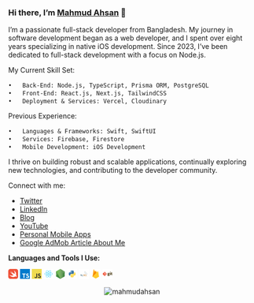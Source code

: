 ### Hi there, I’m [Mahmud Ahsan](https://mahmudahsan.com) 👋

I’m a passionate full-stack developer from Bangladesh. My journey in software development began as a web developer, and I spent over eight years specializing in native iOS development. Since 2023, I’ve been dedicated to full-stack development with a focus on Node.js.

My Current Skill Set:

	•	Back-End: Node.js, TypeScript, Prisma ORM, PostgreSQL
	•	Front-End: React.js, Next.js, TailwindCSS
	•	Deployment & Services: Vercel, Cloudinary

Previous Experience:

	•	Languages & Frameworks: Swift, SwiftUI
	•	Services: Firebase, Firestore
	•	Mobile Development: iOS Development

I thrive on building robust and scalable applications, continually exploring new technologies, and contributing to the developer community.

Connect with me:
- <a href="https://twitter.com/mahmudahsan">Twitter</a>
- <a href="https://www.linkedin.com/in/mahmudahsan/">LinkedIn</a>
- <a href="https://thinkdiff.net">Blog</a>
- <a href="https://www.youtube.com/c/mahmudahsanthinkdiff">YouTube</a>
- <a href="https://ithinkdiff.net">Personal Mobile Apps</a>
- <a href="https://admob.google.com/home/resources/independent-app-developer-doubles-revenue-with-admob-mediation/">Google AdMob Article About Me</a>

**Languages and Tools I Use:**  

<code><img height="20" src="https://raw.githubusercontent.com/github/explore/80688e429a7d4ef2fca1e82350fe8e3517d3494d/topics/swift/swift.png"></code>
<code><img height="20" src="https://raw.githubusercontent.com/github/explore/80688e429a7d4ef2fca1e82350fe8e3517d3494d/topics/typescript/typescript.png"></code>
<code><img height="20" src="https://raw.githubusercontent.com/github/explore/80688e429a7d4ef2fca1e82350fe8e3517d3494d/topics/javascript/javascript.png"></code>
<code><img height="20" src="https://raw.githubusercontent.com/github/explore/80688e429a7d4ef2fca1e82350fe8e3517d3494d/topics/react/react.png"></code>
<code><img height="20" src="https://raw.githubusercontent.com/github/explore/80688e429a7d4ef2fca1e82350fe8e3517d3494d/topics/nodejs/nodejs.png"></code>
<code><img height="20" src="https://raw.githubusercontent.com/github/explore/80688e429a7d4ef2fca1e82350fe8e3517d3494d/topics/python/python.png"></code>
<code><img height="20" src="https://raw.githubusercontent.com/github/explore/80688e429a7d4ef2fca1e82350fe8e3517d3494d/topics/mysql/mysql.png"></code>
<code><img height="20" src="https://raw.githubusercontent.com/github/explore/80688e429a7d4ef2fca1e82350fe8e3517d3494d/topics/firebase/firebase.png"></code>
<code><img height="20" src="https://raw.githubusercontent.com/github/explore/80688e429a7d4ef2fca1e82350fe8e3517d3494d/topics/git/git.png"></code>

<p align="center"> <img src="https://github-readme-stats.vercel.app/api?username=mahmudahsan&show_icons=true&theme=gotham" alt="mahmudahsan" />




